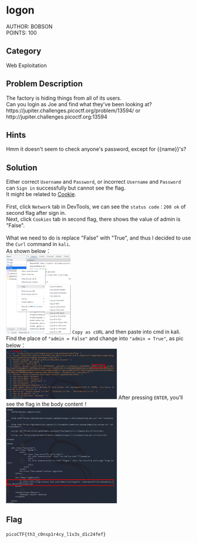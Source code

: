 <h1>logon</h1>
AUTHOR: BOBSON<br>
POINTS: 100

<h2>Category</h2>
Web Exploitation

<h2>Problem Description</h2>
The factory is hiding things from all of its users.<br>
Can you login as Joe and find what they've been looking at?<br>
https://jupiter.challenges.picoctf.org/problem/13594/ or http://jupiter.challenges.picoctf.org:13594

<h2>Hints</h2>
Hmm it doesn't seem to check anyone's password, except for {{name}}'s?

<h2>Solution</h2>
Either correct <code>Username</code> and <code>Password</code>, 
or incorrect <code>Username</code> and <code>Password</code> can <code>Sign in</code> successfully but cannot see the flag.<br>
It might be related to <a href="https://www.kaspersky.com/resource-center/definitions/cookies">Cookie</a>.<br><br>
First, click <code>Network</code> tab in DevTools, we can see the <code>status code：200 ok</code> of second flag after sign in.<br>
Next, click <code>Cookies</code> tab in second flag, there shows the value of admin is "False".<br><br>
What we need to do is replace "False" with "True", and thus I decided to use the <code>Curl</code> command in <code>kali</code>.<br>
As shown below：<br>
<img src="https://github.com/laiyutong/picoCTF_2019_writeup/blob/main/Web%20Exploitation/logon/cURL.png" alt="CURL_screenshot" style="width:35%;">
<code>Copy as cURL</code> and then paste into cmd in kali.<br>
Find the place of <code>"admin = False"</code> and change into <code>"admin = True"</code>, as pic below：<br>
<img src="https://github.com/laiyutong/picoCTF_2019_writeup/blob/main/Web%20Exploitation/logon/kali.jpg" alt="KALI_screenshot" style="width:60%;">
After pressing <code>ENTER</code>, you'll see the flag in the body content！<br>
<img src="https://github.com/laiyutong/picoCTF_2019_writeup/blob/main/Web%20Exploitation/logon/Flag.jpg" alt="KALI_screenshot" style="width:60%;">


<h2>Flag</h2>
<code>picoCTF{th3_c0nsp1r4cy_l1v3s_d1c24fef}</code>
